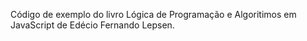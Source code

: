 Código de exemplo do livro Lógica de Programação e Algoritimos em JavaScript de Edécio Fernando Lepsen.

